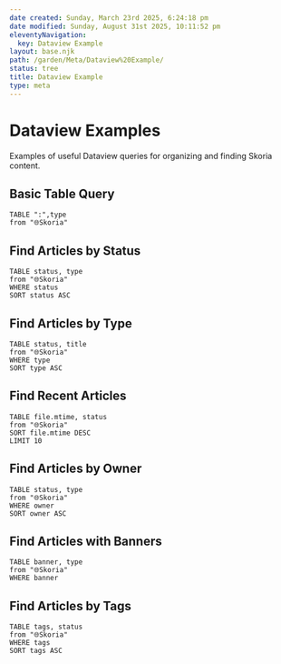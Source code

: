 ```yaml
---
date created: Sunday, March 23rd 2025, 6:24:18 pm
date modified: Sunday, August 31st 2025, 10:11:52 pm
eleventyNavigation:
  key: Dataview Example
layout: base.njk
path: /garden/Meta/Dataview%20Example/
status: tree
title: Dataview Example
type: meta
---
```


# Dataview Examples

Examples of useful Dataview queries for organizing and finding Skoria content.

## Basic Table Query

```dataview
TABLE ":",type
from "🌐Skoria"
```

## Find Articles by Status

```dataview
TABLE status, type
from "🌐Skoria"
WHERE status
SORT status ASC
```

## Find Articles by Type

```dataview
TABLE status, title
from "🌐Skoria"
WHERE type
SORT type ASC
```

## Find Recent Articles

```dataview
TABLE file.mtime, status
from "🌐Skoria"
SORT file.mtime DESC
LIMIT 10
```

## Find Articles by Owner

```dataview
TABLE status, type
from "🌐Skoria"
WHERE owner
SORT owner ASC
```

## Find Articles with Banners

```dataview
TABLE banner, type
from "🌐Skoria"
WHERE banner
```

## Find Articles by Tags

```dataview
TABLE tags, status
from "🌐Skoria"
WHERE tags
SORT tags ASC
```